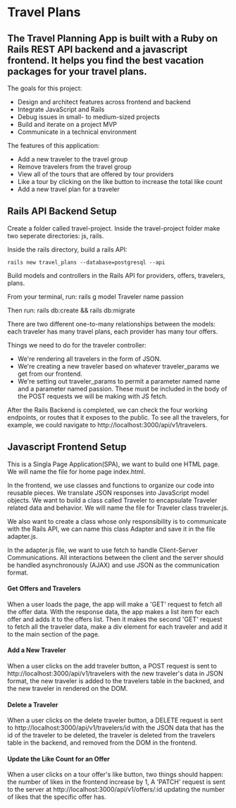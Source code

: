 # Travel Plans

## The Travel Planning App is built with a Ruby on Rails REST API backend and a javascript frontend. It helps you find the best vacation packages for your travel plans.

The goals for this project:
* Design and architect features across frontend and backend
* Integrate JavaScript and Rails
* Debug issues in small- to medium-sized projects
* Build and iterate on a project MVP
* Communicate in a technical environment

The features of this application:
* Add a new traveler to the travel group
* Remove travelers from the travel group
* View all of the tours that are offered by tour providers
* Like a tour by clicking on the like button to increase the total like count
* Add a new travel plan for a traveler

## Rails API Backend Setup 

Create a folder called travel-project. Inside the travel-project folder make two seperate directories: js, rails.

Inside the rails directory, build a rails API:

	rails new travel_plans --database=postgresql --api

Build models and controllers in the Rails API for providers, offers, travelers, plans.
	
From your terminal, run: 
	rails g model Traveler name passion

Then run: 
	rails db:create && rails db:migrate

There are two different one-to-many relationships between the models: each traveler has many travel plans, each provider has many tour offers.

Things we need to do for the traveler controller:
* We're rendering all travelers in the form of JSON.
* We're creating a new traveler based on whatever traveler_params we get from our frontend.
* We're setting out traveler_params to permit a parameter named name and a parameter named passion. These must be included in the body of the POST requests we will be making with JS fetch.

After the Rails Backend is completed, we can check the four working endpoints, or routes that it exposes to the public. To see all the travelers, for example, we could navigate to http://localhost:3000/api/v1/travelers.

## Javascript Frontend Setup

This is a Singla Page Application(SPA), we want to build one HTML page. We will name the file for home page index.html. 

In the frontend, we use classes and functions to organize our code into reusable pieces. We translate JSON responses into JavaScript model objects. We want to build a class called Traveler to encapsulate Traveler related data and behavior. We will name the file for Traveler class traveler.js.

We also want to create a class whose only responsibility is to communicate with the Rails API, we can name this class Adapter and save it in the file adapter.js.

In the adapter.js file, we want to use fetch to handle Client-Server Communications. All interactions between the client and the server should be handled asynchronously (AJAX) and use JSON as the communication format. 

#### Get Offers and Travelers

When a user loads the page, the app will make a 'GET' request to fetch all the offer data. With the response data, the app makes a list item for each offer and adds it to the offers list. Then it makes the second 'GET' request to fetch all the traveler data, make a div element for each traveler and add it to the main section of the page.

#### Add a New Traveler

When a user clicks on the add traveler button, a POST request is sent to http://localhost:3000/api/v1/travelers with the new traveler's data in JSON format, the new traveler is added to the travelers table in the backned, and the new traveler in rendered on the DOM.

#### Delete a Traveler

When a user clicks on the delete traveler button, a DELETE request is sent to http://localhost:3000/api/v1/travelers/id with the JSON data that has the id of the traveler to be deleted, the traveler is deleted from the travelers table in the backend, and removed from the DOM in the frontend.

#### Update the Like Count for an Offer

When a user clicks on a tour offer's like button, two things should happen: the number of likes in the frontend increase by 1, A 'PATCH' request is sent to the server at http://localhost:3000/api/v1/offers/:id updating the number of likes that the specific offer has.
